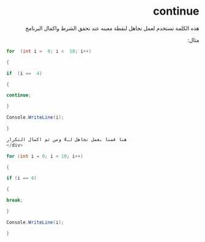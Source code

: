 <div dir = "rtl">


# continue

هذه الكلمة تستخدم لعمل تجاهل لنقطة معينه عند تحقق الشرط واكمال البرنامج

مثال:

</div>


```c#
for  (int i =  0; i <  10; i++)

{

if  (i ==  4)

{

continue;

}

Console.WriteLine(i);

}

هنا قمنا بعمل تجاهل لـ4 ومن ثم اكمال التكرار
</div>

for (int i = 0; i < 10; i++)

{

if (i == 4)

{

break;

}

Console.WriteLine(i);

}
